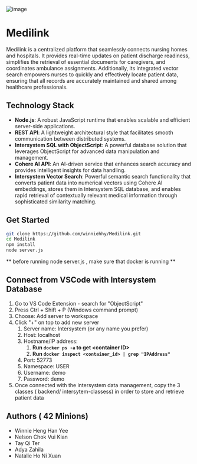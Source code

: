 ![image](https://github.com/user-attachments/assets/cd86fb43-bc96-432e-a877-a40149244757)


# Medilink
Medilink is a centralized platform that seamlessly connects nursing homes and hospitals. It provides real-time updates on patient discharge readiness, simplifies the retrieval of essential documents for caregivers, and coordinates ambulance assignments. Additionally, its integrated vector search empowers nurses to quickly and effectively locate patient data, ensuring that all records are accurately maintained and shared among healthcare professionals.

## Technology Stack
- **Node.js**: A robust JavaScript runtime that enables scalable and efficient server-side applications.
- **REST API**: A lightweight architectural style that facilitates smooth communication between distributed systems.
- **Intersystem SQL with ObjectScript**: A powerful database solution that leverages ObjectScript for advanced data manipulation and management.
- **Cohere AI API**: An AI-driven service that enhances search accuracy and provides intelligent insights for data handling.
- **Intersystem Vector Search**: Powerful semantic search functionality that converts patient data into numerical vectors using Cohere AI embeddings, stores them in Intersystem SQL database, and enables rapid retrieval of contextually relevant medical information through sophisticated similarity matching.

## Get Started
```bash
git clone https://github.com/winniehhy/Medilink.git
cd Medilink
npm install
node server.js
```
** before running node server.js , make sure that docker is running **

## Connect from VSCode with Intersystem Database
1. Go to VS Code Extension - search for "ObjectScript"
2. Press Ctrl + Shift + P (Windows command prompt)
3. Choose: Add server to workspace
4. Click "+" on top to add new server
   1. Server name: Intersystem (or any name you prefer)
   2. Host: localhost
   3. Hostname/IP address: 
      1. **Run `docker ps -a` to get \<container ID\>**
      2. **Run `docker inspect <container_id> | grep "IPAddress"`**
   4. Port: 52773
   5. Namespace: USER
   6. Username: demo
   7. Password: demo
5. Once connected with the intersystem data management, copy the 3 classes ( backend/ intersytem-classess) in order to store and retrieve patient data

## Authors ( 42 Minions)
- Winnie Heng Han Yee
- Nelson Chok Vui Kian
- Tay Qi Ter
- Adya Zahila
- Natalie Ho Ni Xuan
